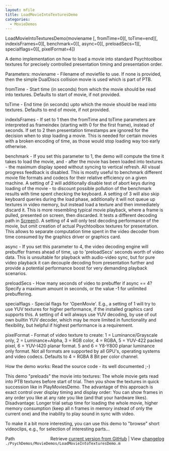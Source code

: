 ```yaml
---
layout: mfile
title: LoadMovieIntoTexturesDemo
categories:
  - MovieDemos
---
```



LoadMovieIntoTexturesDemo\(moviename \[, fromTime=0\]\[, toTime=end\]\[, indexisFrames=0\]\[, benchmark=0\]\[, async=0\]\[, preloadSecs=1\]\[, specialflags=0\]\[, pixelFormat=4\]\)

A demo implementation on how to load a movie into standard
Psychtoolbox textures for precisely controlled presentation timing and
presentation order.

Parameters:
moviename \- Filename of moviefile to use. If none is provided, then the
simple DualDiscs collision movie is used which is part of PTB.

fromTime \- Start time \(in seconds\) from which the movie should be read
into textures. Defaults to start of movie, if not provided.

toTime \- End time \(in seconds\) upto which the movie should be read
into textures. Defaults to end of movie, if not provided.

indexIsFrames \- If set to 1 then the fromTime and toTime parameters are
interpreted as frameindex \(starting with 0 for the first frame\), instead
of seconds. If set to 2 then presentation timestamps are ignored for the
decision when to stop loading a movie. This is needed for certain movies
with a broken encoding of time, as those would stop loading way too early
otherwise.

benchmark \- If you set this parameter to 1, the demo will compute the
time it takes to load the movie, and \- after the movie has been loaded
into textures \- the maximum display speed without syncing to vertical
refresh. All visual progress feedback is disabled. This is mostly
useful to benchmark different movie file formats and codecs for their
relative efficiency on a given machine. A setting of 2 will additionally
disable test of abort keys during loading of the movie \- to discount
possible pollution of the benchmark results with time spent checking the
keyboard. A setting of 3 will also skip keyboard queries during the load
phase, additionally it will not queue up textures in video memory, but
instead load a texture and then immediately discard it. This is more
resembling typical movie playback, where a frame is pulled, presented on
screen, then discarded. It tests a different decoding path in [Screen](/docs/Screen)\(\). A
setting of 4 will only test decoding performance of the movie, but omit
creation of actual Psychtoolbox textures for presentation. This allows to
separate computation time spent in the video decoder from time consumed
by the graphics driver or graphics card.

async \- If you set this parameter to 4, the video decoding engine will
prebuffer frames ahead of time, up to 'preloadSecs' seconds worth of
video data. This is unsuitable for playback with audio\-video sync, but
for pure video playback it can decouple decoding from presentation
further and provide a potential performance boost for very demanding
playback scenarios.

preloadSecs \- How many seconds of video to prebuffer if async == 4?
Specify a maximum amount in seconds, or the value \-1 for unlimited
prebuffering.

specialflags \- Special flags for 'OpenMovie'. E.g., a setting of 1 will
try to use YUV textures for higher performance, if the installed graphics
card supports this. A setting of 4 will always use YUV decoding, by use
of out own builtin YUV decoder, which may be more limited in
functionality and flexibility, but helpful if highest performance is a
requirement.

pixelFormat \- Format of video texture to create: 1 = Luminance/Grayscale
only, 2 = Luminance\+Alpha, 3 = RGB color, 4 = RGBA, 5 = YUV\-422 packed
pixel, 6 = YUV\-I420 planar format. 5 and 6 = Y8\-Y800 planar luminance
only format. Not all formats are supported by all GPU's, operating
systems and video codecs. Defaults to 4 = RGBA 8 Bit per color channel.


How the demo works: Read the source code \- its well documented ;\-\)

This demo "preloads" the movie into textures:
The whole movie gets read into PTB textures before start of trial. Then
you show the textures in quick succession like in PlayMoviesDemo. The
advantage of this approach is exact control over display timing and
display order: You can show frames in any order you like at any rate you
like \(and that your hardware likes\). Disadvantage: Longer trial
setup time for loading the whole movie, higher memory consumption \(keep
all n frames in memory instead of only the current one\) and the inability
to play sound in sync with video.

To make it a bit more interesting, you can use this demo to "browse" short
videoclips, e.g., for selection of interesting parts...



<div class="code_header" style="text-align:right;">
  <span style="float:left;">Path&nbsp;&nbsp;</span> <span class="counter">Retrieve <a href=
  "https://raw.github.com/Psychtoolbox-3/Psychtoolbox-3/beta/./PsychDemos/MovieDemos/LoadMovieIntoTexturesDemo.m">current version from GitHub</a> | View <a href=
  "https://github.com/Psychtoolbox-3/Psychtoolbox-3/commits/beta/./PsychDemos/MovieDemos/LoadMovieIntoTexturesDemo.m">changelog</a></span>
</div>
<div class="code">
  <code>./PsychDemos/MovieDemos/LoadMovieIntoTexturesDemo.m</code>
</div>
